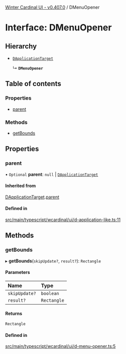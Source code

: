 [Winter Cardinal UI - v0.407.0](../index.md) / DMenuOpener

# Interface: DMenuOpener

## Hierarchy

- [`DApplicationTarget`](DApplicationTarget.md)

  ↳ **`DMenuOpener`**

## Table of contents

### Properties

- [parent](DMenuOpener.md#parent)

### Methods

- [getBounds](DMenuOpener.md#getbounds)

## Properties

### parent

• `Optional` **parent**: ``null`` \| [`DApplicationTarget`](DApplicationTarget.md)

#### Inherited from

[DApplicationTarget](DApplicationTarget.md).[parent](DApplicationTarget.md#parent)

#### Defined in

[src/main/typescript/wcardinal/ui/d-application-like.ts:11](https://github.com/winter-cardinal/winter-cardinal-ui/blob/v0.407.0/src/main/typescript/wcardinal/ui/d-application-like.ts#L11)

## Methods

### getBounds

▸ **getBounds**(`skipUpdate?`, `result?`): `Rectangle`

#### Parameters

| Name | Type |
| :------ | :------ |
| `skipUpdate?` | `boolean` |
| `result?` | `Rectangle` |

#### Returns

`Rectangle`

#### Defined in

[src/main/typescript/wcardinal/ui/d-menu-opener.ts:5](https://github.com/winter-cardinal/winter-cardinal-ui/blob/v0.407.0/src/main/typescript/wcardinal/ui/d-menu-opener.ts#L5)
